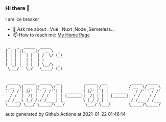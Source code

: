 ### Hi there 👋

I am ice breaker

- 💬 Ask me about : Vue , Nuxt ,Node ,Serverless...
- 📫 How to reach me: [My Home Page](https://icebreaker.top/)

```
 _   _  _____  _____     
| | | ||_   _|/  __ \  _ 
| | | |  | |  | /  \/ (_)
| | | |  | |  | |        
| |_| |  | |  | \__/\  _ 
 \___/   \_/   \____/ (_)
                         
                         
 _____  _____  _____  __           _____  __           _____  _____ 
/ __  \|  _  |/ __  \/  |         |  _  |/  |         / __  \/ __  \
`' / /'| |/' |`' / /'`| |  ______ | |/' |`| |  ______ `' / /'`' / /'
  / /  |  /| |  / /   | | |______||  /| | | | |______|  / /    / /  
./ /___\ |_/ /./ /____| |_        \ |_/ /_| |_        ./ /___./ /___
\_____/ \___/ \_____/\___/         \___/ \___/        \_____/\_____/
```

auto generated by Github Actions at 2021-01-22 01:46:14
